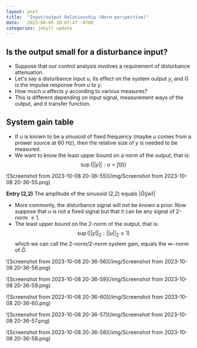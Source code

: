 ```yaml
---
layout: post
title:  "Input/output Relationship (Norm perspective)"
date:   2023-08-05 20:07:47 -0700
categories: jekyll update
---
```


## Is the output small for a disturbance input?
- Suppose that our control analysis involves a requirement of disturbance attenuation.
- Let's say a disturbance input $u$, its effect on the system output $y$, and G is the impulse response from $u$ to $y$.
- How much $u$ affects $y$ according to various measures?
- This is different depending on input signal, measurement ways of the output, and it transfer function.

## System gain table
- If u is known to be a sinusoid of fixed frequency (maybe $u$ comes from a prower source at 60 Hz), then the relative size of $y$ is needed to be measured.
- We want to know the least upper bound on a norm of the output, that is:
  $$\sup (||y|| : u=f(t)) $$

![Screenshot from 2023-10-08 20-36-55](/img/Screenshot from 2023-10-08 20-36-55.png)

**Entry (2,2)** The amplitude of the sinusoid (2,2) equals $|\hat{G}(jw)|$


- More commonly, the disturbance signal will not be known a prior. Now suppose that $u$ is not a fixed signal but that it can be any signal of 2-norm $\leq 1$.
- The least upper bound on the 2-norm of the output, that is:
  $$\sup (||y||_2 : ||u||_2 \leq 1) $$
  which we can call the 2-norm/2-norm system gain, equals the $\infty-$norm of $\hat{G}$.
 
![Screenshot from 2023-10-08 20-36-56](/img/Screenshot from 2023-10-08 20-36-56.png)

![Screenshot from 2023-10-08 20-36-59](/img/Screenshot from 2023-10-08 20-36-59.png)

![Screenshot from 2023-10-08 20-36-60](/img/Screenshot from 2023-10-08 20-36-60.png)

![Screenshot from 2023-10-08 20-36-57](/img/Screenshot from 2023-10-08 20-36-57.png)

![Screenshot from 2023-10-08 20-36-58](/img/Screenshot from 2023-10-08 20-36-58.png)
